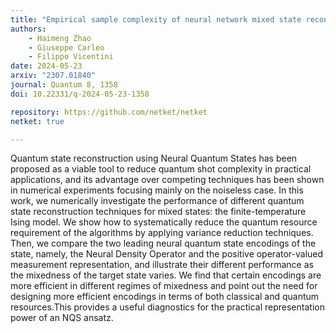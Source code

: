 ```yaml
---
title: "Empirical sample complexity of neural network mixed state reconstruction"
authors:
    - Haimeng Zhao
    - Giuseppe Carleo
    - Filippo Vicentini
date: 2024-05-23
arxiv: "2307.01840"
journal: Quantum 8, 1358
doi: 10.22331/q-2024-05-23-1358

repository: https://github.com/netket/netket
netket: true

---
```


Quantum state reconstruction using Neural Quantum States has been proposed as a viable tool to reduce quantum shot complexity in practical applications, and its advantage over competing techniques has been shown in numerical experiments focusing mainly on the noiseless case. 
In this work, we numerically investigate the performance of different quantum state reconstruction techniques for mixed states: the finite-temperature Ising model. 
We show how to systematically reduce the quantum resource requirement of the algorithms by applying variance reduction techniques. 
Then, we compare the two leading neural quantum state encodings of the state, namely, the Neural Density Operator and the positive operator-valued measurement representation, and illustrate their different performance as the mixedness of the target state varies. 
We find that certain encodings are more efficient in different regimes of mixedness and point out the need for designing more efficient encodings in terms of both classical and quantum resources.This provides a useful diagnostics for the practical representation power of an NQS ansatz.
